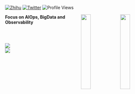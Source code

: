 <!--h3 align="center">Hi there, I'm a coder, so I'm living in ⛲️https://your-website.com 🌲  </h3-->

<p align="left">
  <!-- Example badge: replace links with yours -->
  <a href="https://your-zhihu-link" target="_blank"><img src="https://img.shields.io/badge/知乎-0079FF.svg?style=flat-square&logo=zhihu&logoColor=white" alt="Zhihu"></a>
  <a href="https://twitter.com/your-twitter" target="_blank"><img src="https://img.shields.io/badge/Twitter-1ca0f1.svg?&style=flat-square&logo=twitter&logoColor=white" alt="Twitter"></a>   
  <img src="https://komarev.com/ghpvc/?username=YOUR_GITHUB_USERNAME" alt="Profile Views" />
</p>
  
<!-- Your Photo -->
<a href="https://your-link-here">
   <img src="[[https://link-to-your-photo.jpg](https://cdn.prod.website-files.com/677a760f8084966769f9d49c/68517827d0c795488f9a8d5d_ISLAM%20MAKHACHEV-p-2000.webp)](https://cdn.prod.website-files.com/677a760f8084966769f9d49c/68517827d0c795488f9a8d5d_ISLAM%20MAKHACHEV-p-2000.webp)" align="right" width="25%" />
</a>

<!-- Ferris Gif (you can keep or remove) -->
<a href="https://github.com/YOUR_GITHUB_USERNAME">
   <img src="https://github.com/sunface/sunface/blob/master/assets/ferris.gif" align="right" width="25%"/>
</a>

**Focus on AIOps, BigData and Observability**


<h2></h2>

<br />

[![](https://raw.githubusercontent.com/YOUR_GITHUB_USERNAME/YOUR_GITHUB_USERNAME/master/profile-summary-card-output/tokyonight/3-stats.svg)](https://github.com/vn7n24fzkq/github-profile-summary-cards)  
[![](https://raw.githubusercontent.com/YOUR_GITHUB_USERNAME/YOUR_GITHUB_USERNAME/master/profile-summary-card-output/tokyonight/1-repos-per-language.svg)](https://github.com/vn7n24fzkq/github-profile-summary-cards) 
